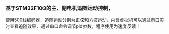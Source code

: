 ### 基于STM32F103的主、副电机追随运动控制，
  
  使用500线编码器，追随运动分别为正弦和方波运动，内含虚拟机可以通过串口实时查看追随效果，通过串口命令调节pid参数，程序使用为速度反馈！
